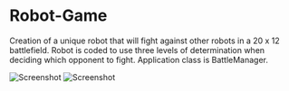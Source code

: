 # Robot-Game
Creation of a unique robot that will fight against other robots in a 20 x 12 battlefield.
Robot is coded to use three levels of determination when deciding which opponent to fight.
Application class is BattleManager. 

![Screenshot](https://user-images.githubusercontent.com/99459641/153536198-563d0cd7-0a62-47a6-85a9-c29212aa9f42.jpg)
![Screenshot](https://user-images.githubusercontent.com/99459641/153536202-6084956c-1f35-4fc1-b12a-684474f7f88e.jpg)
